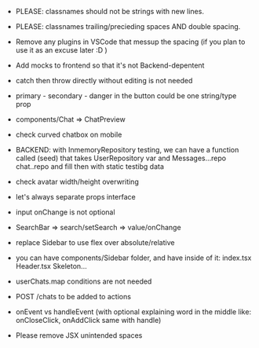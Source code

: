 - PLEASE: classnames should not be strings with new lines.
- PLEASE: classnames trailing/precieding spaces AND double spacing.

- Remove any plugins in VSCode that messup the spacing (if you plan to use it as an excuse later :D )
- Add mocks to frontend so that it's not Backend-depentent
- catch then throw directly without editing is not needed
- primary - secondary - danger in the button could be one string/type prop
- components/Chat => ChatPreview
- check curved chatbox on mobile
- BACKEND: with InmemoryRepository testing, we can have a function called (seed) that takes UserRepository var and Messages...repo chat..repo and fill then with static testibg data
- check avatar width/height overwriting
- let's always separate props interface
- input onChange is not optional
- SearchBar => search/setSearch => value/onChange
- replace Sidebar to use flex over absolute/relative
- you can have components/Sidebar folder, and have inside of it: index.tsx Header.tsx Skeleton...
- userChats.map conditions are not needed
- POST /chats to be added to actions
- onEvent vs handleEvent (with optional explaining word in the middle like: onCloseClick, onAddClick same with handle)
- Please remove JSX unintended spaces
